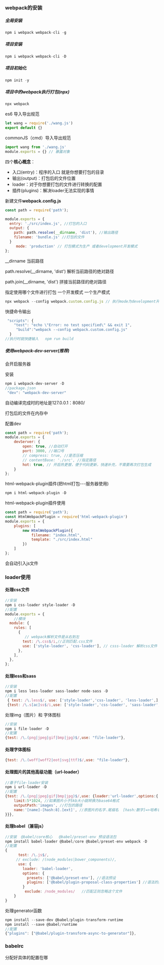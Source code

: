 ### webpack的安装

##### 全局安装

```js
npm i webpack webpack-cli -g
```

##### 项目安装

```js
npm i webpack webpack-cli -D
```

##### 项目初始化

```js
npm init -y
```

##### 项目中的webpack执行打包(npx)

```js
npx webpack
```

es6 导入导出规范

```js
let wang = require('./wang.js')
export default {}
```

commonJS（cmd）导入导出规范

```js
import wang from './wang.js'
module.exports = {} // 暴露对象
```

 四个**核心概念**：

- 入口(entry)：程序的入口 就是你想要打包的目录
- 输出(output)：打包后的文件位置
- loader：对于你想要打包的文件进行转换的配置
- 插件(plugins)：解决loader无法实现的事情

新建文件**webpack.config.js**

```js
const path = require('path');

module.exports = {
  entry: './src/index.js', //打包的入口
  output: {
    path: path.resolve(__dirname, 'dist'), //输出路径
    filename: 'bundle.js' //打包的文件
  }
     mode: 'production' // 打包模式为生产 或者development开发模式
};
```

__dirname  当前路径

path.resolve(__dirname, 'dist') 解析当前路径的绝对路径

path.join(__dirname, 'dist') 拼接当前路径的绝对路径

指定使用哪个文件进行打包  一个开发模式  一个生产模式

```js
npx webpack --config webpack.custom.config.js // 执行mode为development开发模式
```

快捷命令输出

```js
 "scripts": {
    "test": "echo \"Error: no test specified\" && exit 1",
     "build":"webpack --config webpack.custom.config.js"
  }
//执行时就快捷输入   npm run build
```

##### 使用webpack-dev-server(推荐)

会开启服务器

安装 

```js
npm i webpack-dev-server -D
//package.json
 "dev": "webpack-dev-server"
```

自动编译完成时的地址是127.0.0.1：8080/

打包后的文件在内存中

配置dev

```js
const path = require('path');
module.exports = {
    devServer: {
        open: true, //自动打开
        port: 3000, //端口号
        // compress: true, //是否压缩
        // contentBase: './src', //指定路径
        hot: true, // 开启热更替，便于代码更新，快速补充，不需要再次打包生成
    }
};
```

html-webpack-plugin插件(把html打包---服务器使用)

```js
npm i html-webpack-plugin -D
```

html-webpack-plugin插件使用

```js
const path = require('path');
const HtmlWebpackPlugin = require('html-webpack-plugin')
module.exports = {
    plugins: [
        new HtmlWebpackPlugin({
            filename: "index.html",
            template: "./src/index.html"
        })
    ]
};
```

会自动引入js文件

### loader使用

#### 处理css文件

```js
//安装
npm i css-loader style-loader -D
//配置
module.exports = {
    //模块
  module: {
    rules: [
      {
         // webpack解析文件是从右到左
        test: /\.css$/i,//正则匹配.css文件
        use: ['style-loader', 'css-loader'], // csss-loader 解析css文件 style-loader 将解析的文件放入html文件中  
      },
    ],
  },
};
```

#### 处理less和sass

```js
//安装
npm i less less-loader sass-loader node-sass -D
//配置
 { test: /\.less$/, use: ['style-loader','css-loader', 'less-loader',], },
 {test: /\.s[ac]ss$/i,use: ['style-loader','css-loader', 'sass-loader',],},
```

处理img（图片）和 字体图标

```js
//安装
npm i file-loader -D
//配置
{test: /\.(png|jpeg|gif|bmp|jpg)$/,use: "file-loader"},
```

#### 处理字体图标

```js
{test: /\.(woff|woff2|eot|svg|ttf)$/,use: "file-loader"},
```

#### 处理图片的其他高级功能（url-loader）

```js
//基于file-loader安装
npm i url-loader -D
//配置
{test: /\.(png|jpeg|gif|bmp|jpg)$/,use: {loader:'url-loader',options:{
    limit:5*1024, //如果图片小于5kb大小就转换为base64格式
    outputPath:'images', //打包的路径
    name:'[name]-[hash:8].[ext]', //原图片的名字.尾缀名  [hash:数字]=>哈希名字  ：后保留几位
}}},
```

#### 处理babel（兼容js）

```js
//安装  @babel/core核心   @babel/preset-env 预设语法包
npm install babel-loader @babel/core @babel/preset-env webpack -D
//配置
{
      test: /\.js$/,
     // exclude: /(node_modules|bower_components)/,
      use: {
        loader: 'babel-loader',
        options: {
          presets: ['@babel/preset-env'], //语法预设
          plugins: ['@babel/plugin-proposal-class-properties'] //语法的插件，想要哪个就下载哪个
        }
      	 exclude: /node_modules/   //匹配正则忽略这个文件
    }
}
```

处理generator函数

```js
npm install --save-dev @babel/plugin-transform-runtime
npm install --save @babel/runtime
//配置
{"plugins": ["@babel/plugin-transform-async-to-generator"]},
```

### babelrc  

分配好具体的配置在哪





